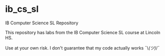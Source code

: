 # ib_cs_sl
IB Computer Science SL Repository

This repository has labs from the IB Computer Science SL course at Lincoln HS.

Use at your own risk.
I don't guarantee that my code actually works ¯\\_(ツ)_/¯
